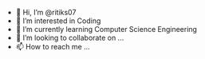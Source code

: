 - 👋 Hi, I’m @ritiks07
- 👀 I’m interested in Coding
- 🌱 I’m currently learning Computer Science Engineering
- 💞️ I’m looking to collaborate on ...
- 📫 How to reach me ...

<!---
ritiks07/ritiks07 is a ✨ special ✨ repository because its `README.md` (this file) appears on your GitHub profile.
You can click the Preview link to take a look at your changes.
--->
